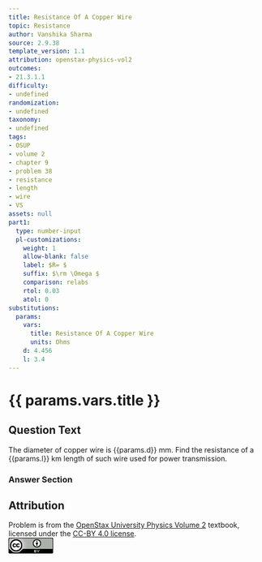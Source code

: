 ```yaml
---
title: Resistance Of A Copper Wire
topic: Resistance
author: Vanshika Sharma
source: 2.9.38
template_version: 1.1
attribution: openstax-physics-vol2
outcomes:
- 21.3.1.1
difficulty:
- undefined
randomization:
- undefined
taxonomy:
- undefined
tags:
- OSUP
- volume 2
- chapter 9
- problem 38
- resistance
- length
- wire
- VS
assets: null
part1:
  type: number-input
  pl-customizations:
    weight: 1
    allow-blank: false
    label: $R= $
    suffix: $\rm \Omega $
    comparison: relabs
    rtol: 0.03
    atol: 0
substitutions:
  params:
    vars:
      title: Resistance Of A Copper Wire
      units: Ohms
    d: 4.456
    l: 3.4
---
```

# {{ params.vars.title }}

## Question Text

The diameter of copper wire is {{params.d}} $\textrm{mm}$.
Find the resistance of a {{params.l}} $\textrm{km}$ length of such wire used for power transmission.

### Answer Section

## Attribution

Problem is from the [OpenStax University Physics Volume 2](https://openstax.org/details/books/university-physics-volume-2) textbook, licensed under the [CC-BY 4.0 license](https://creativecommons.org/licenses/by/4.0/).<br>![Image representing the Creative Commons 4.0 BY license.](https://raw.githubusercontent.com/firasm/bits/master/by.png)
